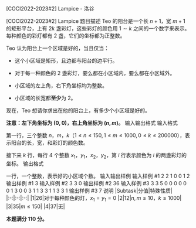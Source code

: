 



[COCI2022-2023#2] Lampice - 洛谷














[COCI2022-2023#2] Lampice
题目描述
Teo 的阳台是一个长 $n+1$，宽 $m+1$ 的矩形平台，上有 $2k$ 盏彩灯，这些彩灯的颜色用 $1 \sim k$ 之间的一个数字来表示。每种颜色的彩灯都有 $2$ 盏，它们的坐标都为正整数。

Teo 认为阳台上一个区域是好的，当且仅当：

- 这个小区域是矩形，且边都与阳台的边平行。

- 对于每一种颜色的 $2$ 盏彩灯，要么都在小区域内，要么都在小区域外。

- 小区域的左上角，右下角坐标均为整数。

- 小区域的长宽都**至少**为 $2$。

现在，Teo 想请你求出在他的阳台上，有多少个小区域是好的。

**注意：左下角坐标为 $(0,0)$，右上角坐标为 $(n,m)$。**
输入输出格式
输入格式

第一行，三个整数 $n$，$m$，$k$（$1\le n\le150,1\le m\le1000,0\le k\le200000$），表示阳台的长，宽，和彩灯的颜色数。

接下来 $k$ 行，每行 $4$ 个整数 $x_1$，$y_1$，$x_2$，$y_2$，第 $i$ 行表示颜色为 $i$ 的两盏彩灯的坐标。
输出格式

一行，一个整数，表示好的小区域个数。
输入输出样例
输入样例 #1
2 2 1
0 0 1 2
输出样例 #1
3
输入样例 #2
3 3 0
输出样例 #2
36
输入样例 #3
3 3 5
0 0 0 0
0 0 1 3
0 0 3 1
1 3 3 1
1 3 3 1
输出样例 #3
7
说明
|$\text{Subtask}$|分值|特殊性质|
|:-:|:-:|:-:|
|$1$|$26$|对于每种颜色的灯，$x_1=y_1=0$
|$2$|$12$|$n,m\le10$，$k\le1000$|
|$3$|$35$|$m\le150$|
|$4$|$37$|无|

**本题满分 $110$ 分。**






